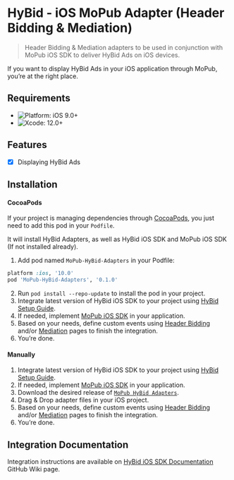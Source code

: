 # HyBid - iOS MoPub Adapter (Header Bidding & Mediation)
> Header Bidding & Mediation adapters to be used in conjunction with MoPub iOS SDK to deliver HyBid Ads on iOS devices.

If you want to display HyBid Ads in your iOS application through MoPub, you’re at the right place.

## Requirements

- ![Platform: iOS 9.0+](https://img.shields.io/badge/Platform-iOS%209.0%2B-blue.svg?style=flat)
- ![Xcode: 12.0+](https://img.shields.io/badge/Xcode-12.0+-blue.svg?style=flat)

## Features

- [x] Displaying HyBid Ads

## Installation

#### CocoaPods

If your project is managing dependencies through [CocoaPods](https://cocoapods.org/), you just need to add this pod in your `Podfile`.

It will install HyBid Adapters, as well as HyBid iOS SDK and MoPub iOS SDK (If not installed already).

1. Add pod named `MoPub-HyBid-Adapters` in your Podfile:

```ruby
platform :ios, '10.0'
pod 'MoPub-HyBid-Adapters', '0.1.0'
```

2. Run `pod install --repo-update` to install the pod in your project.
3. Integrate latest version of HyBid iOS SDK to your project using [HyBid Setup Guide](https://github.com/pubnative/pubnative-hybid-ios-sdk/wiki/Setup-HyBid).
4. If needed, implement [MoPub iOS SDK](https://developers.mopub.com/docs/ios/) in your application.
5. Based on your needs, define custom events using [Header Bidding](https://github.com/pubnative/pubnative-hybid-ios-sdk/wiki/Setup-MoPub) and/or [Mediation](https://github.com/pubnative/pubnative-hybid-ios-sdk/wiki/MoPub-Mediation) pages to finish the integration.
6. You’re done.

#### Manually

1. Integrate latest version of HyBid iOS SDK to your project using [HyBid Setup Guide](https://github.com/pubnative/pubnative-hybid-ios-sdk/wiki/Setup-HyBid).
2. If needed, implement [MoPub iOS SDK](https://developers.mopub.com/docs/ios/) in your application.
3. Download the desired release of [`MoPub HyBid Adapters`](https://github.com/pubnative/mopub-hybid-adapters-ios/releases).
4. Drag & Drop adapter files in your iOS project.
5. Based on your needs, define custom events using [Header Bidding](https://github.com/pubnative/pubnative-hybid-ios-sdk/wiki/Setup-MoPub) and/or [Mediation](https://github.com/pubnative/pubnative-hybid-ios-sdk/wiki/MoPub-Mediation) pages to finish the integration.
6. You’re done.

## Integration Documentation

Integration instructions are available on [HyBid iOS SDK Documentation](https://github.com/pubnative/pubnative-hybid-ios-sdk/wiki) GitHub Wiki page.
